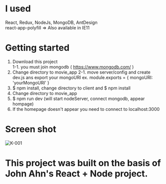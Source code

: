 
# I used
React, Redux, NodeJs, MongoDB, AntDesign  
react-app-polyfill => Also available in IE11

# Getting started
  1. Download this project  
    1-1. you must join mongodb ( https://www.mongodb.com/ )
  2. Change directory to movie_app
    2-1. move server/config and create dev.js ans export your mongoURI
    ex. module.exports = {  mongoURI: 'yourMongoURI' }
  3. $ npm install, change directory to client and $ npm install
  4. Change directory to movie_app  
  5. $ npm run dev (will start nodeServer, connect mongodb, appear hompage)
  6. If the homepage doesn't appear you need to connect to localhost:3000  

# Screen shot
![K-001](https://user-images.githubusercontent.com/40563068/88760761-a7507400-d1a8-11ea-9df2-5f6ac6597fcf.png)

# This project was built on the basis of John Ahn's React + Node project.
